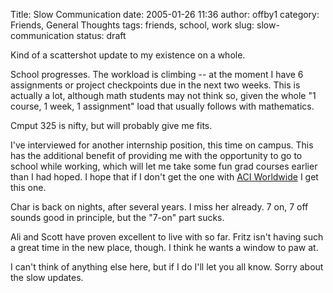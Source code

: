 Title: Slow Communication
date: 2005-01-26 11:36
author: offby1
category: Friends, General Thoughts
tags: friends, school, work
slug: slow-communication
status: draft

Kind of a scattershot update to my existence on a whole.

School progresses. The workload is climbing -- at the moment I have 6 assignments or project checkpoints due in the next two weeks. This is actually a lot, although math students may not think so, given the whole "1 course, 1 week, 1 assignment" load that usually follows with mathematics.

Cmput 325 is nifty, but will probably give me fits.

I've interviewed for another internship position, this time on campus. This has the additional benefit of providing me with the opportunity to go to school while working, which will let me take some fun grad courses earlier than I had hoped. I hope that if I don't get the one with [ACI Worldwide](<http://www.aciworldwide.com/>) I get this one.

Char is back on nights, after several years. I miss her already. 7 on, 7 off sounds good in principle, but the "7-on" part sucks.

Ali and Scott have proven excellent to live with so far. Fritz isn't having such a great time in the new place, though. I think he wants a window to paw at.

I can't think of anything else here, but if I do I'll let you all know. Sorry about the slow updates.
